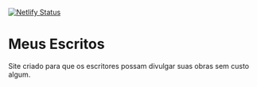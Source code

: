 [![Netlify Status](https://api.netlify.com/api/v1/badges/7b24f660-a3a3-4900-ba9a-263e0d8bb74c/deploy-status)](https://app.netlify.com/sites/serene-franklin-379f80/deploys)

# Meus Escritos

Site criado para que os escritores possam divulgar suas obras sem custo algum.
